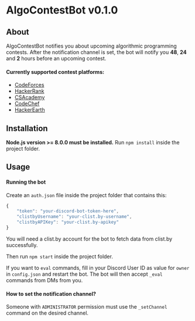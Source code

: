 
# AlgoContestBot v0.1.0

## About
AlgoContestBot notifies you about upcoming algorithmic programming contests.
After the notification channel is set, the bot will notify you **48**, **24** and **2** hours before an upcoming contest.
#### Currently supported contest platforms:
* [CodeForces](https://codeforces.com)
* [HackerRank](https://hackerrank.com)
* [CSAcademy](https://csacademy.com)
* [CodeChef](https://codechef.com)
* [HackerEarth](https://hackerearth.com)

## Installation

**Node.js version >= 8.0.0 must be installed.**
Run `npm install` inside the project folder.

## Usage
#### Running the bot
Create an `auth.json` file inside the project folder that contains this:
```js
{
	"token": "your-discord-bot-token-here",
	"clistbyUsername": "your-clist.by-username",
	"clistbyAPIKey": "your-clist.by-apikey"
}
```
You will need a clist.by account for the bot to fetch data from clist.by successfully.

Then run `npm start` inside the project folder.

If you want to `eval` commands, fill in your Discord User ID as value for `owner` in `config.json` and restart the bot. The bot will then accept `_eval` commands from DMs from you.

#### How to set the notification channel?
Someone with `ADMINISTRATOR` permission must use the `_setChannel` command on the desired channel.
